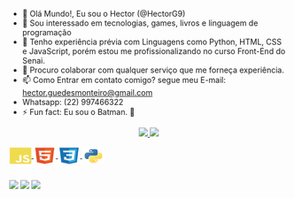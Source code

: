 - 👋 Olá Mundo!, Eu sou o Hector (@HectorG9)
- 👀 Sou interessado em tecnologias, games, livros e linguagem de programação
- 🌱 Tenho experiência prévia com Linguagens como Python, HTML, CSS e JavaScript, porém estou me profissionalizando no curso Front-End do Senai.
- 💞 Procuro colaborar com qualquer serviço que me forneça experiência.
- 📫 Como Entrar em contato comigo? segue meu E-mail: hector.guedesmonteiro@gmail.com
- Whatsapp: (22) 997466322
- ⚡ Fun fact: Eu sou o Batman. 🦇
<div align="center">
  <a href="https://github.com/HectorG9">
  <img height="180em" src="https://github-readme-stats.vercel.app/api?username=HectorG9&show_icons=true&theme=midnight-purple&include_all_commits=true&count_private=true"/>
  <img height="180em" src="https://github-readme-stats.vercel.app/api/top-langs/?username=HectorG9&layout=compact&langs_count=7&theme=great-gatsby"/>
</div>
 <div style="display: inline_block"><br>
  <img align="center" alt="Hector-Js" height="30" width="40" src="https://raw.githubusercontent.com/devicons/devicon/master/icons/javascript/javascript-plain.svg">
  <img align="center" alt="Hector-HTML" height="30" width="40" src="https://raw.githubusercontent.com/devicons/devicon/master/icons/html5/html5-original.svg">
  <img align="center" alt="Hector-CSS" height="30" width="40" src="https://raw.githubusercontent.com/devicons/devicon/master/icons/css3/css3-original.svg">
  <img align="center" alt="Hector-Python" height="30" width="40" src="https://raw.githubusercontent.com/devicons/devicon/master/icons/python/python-original.svg">
 </div>
  
  ##

<div> 
  <a href="https://discord.gg/sQ6QYBHH6J" target="_blank"><img src="https://img.shields.io/badge/Discord-7289DA?style=for-the-badge&logo=discord&logoColor=white" target="_blank"></a>
  <a href="https://instagram.com/hectorg.monteiro" target="_blank"><img src="https://img.shields.io/badge/-Instagram-%23E4405F?style=for-the-badge&logo=instagram&logoColor=white" target="_blank"></a>
<a>
  <a href="hector.guedesmonteiro@gmail.com"><img src="https://img.shields.io/badge/-Gmail-%23333?style=for-the-badge&logo=gmail&logoColor=white" target="_blank"></a>
</div>

<!---
HectorG9/HectorG9 is a ✨ special ✨ repository because its `README.md` (this file) appears on your GitHub profile.
You can click the Preview link to take a look at your changes.
--->
